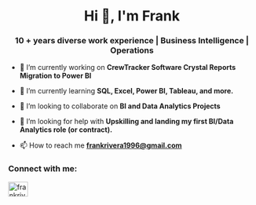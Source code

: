 <h1 align="center">Hi 👋, I'm Frank</h1>
<h3 align="center">10 + years diverse work experience | Business Intelligence | Operations</h3>

- 🔭 I’m currently working on **CrewTracker Software Crystal Reports Migration to Power BI**

- 🌱 I’m currently learning **SQL, Excel, Power BI, Tableau, and more.**

- 👯 I’m looking to collaborate on **BI and Data Analytics Projects**

- 🤝 I’m looking for help with **Upskilling and landing my first BI/Data Analytics role (or contract).**

- 📫 How to reach me **frankrivera1996@gmail.com**

<h3 align="left">Connect with me:</h3>
<p align="left">
<a href="https://linkedin.com/in/frankrivera1996" target="blank"><img align="center" src="https://raw.githubusercontent.com/rahuldkjain/github-profile-readme-generator/master/src/images/icons/Social/linked-in-alt.svg" alt="frankrivera1996" height="30" width="40" /></a>
</p>
